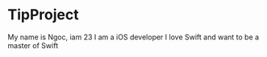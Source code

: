 # TipProject
My name is Ngoc, iam 23
I am a iOS developer
I love Swift and want to be a master of Swift
